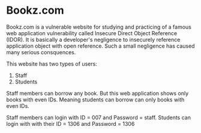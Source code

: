 # Bookz.com
Bookz.com is a vulnerable website for studying and practicing of a famous web application vulnerability called Insecure Direct Object Reference (IDOR). It is basically a developer's negligence to insecurely reference application object with open reference. Such a small negligence has caused many serious consquences.

This website has two types of users:
1. Staff
2. Students

Staff members can borrow any book. But this web application shows only books with even IDs. Meaning students can borrow can only books with even IDs.

Staff members can login with ID = 007 and Password = staff.
Students can login with with their ID = 1306 and Password = 1306
